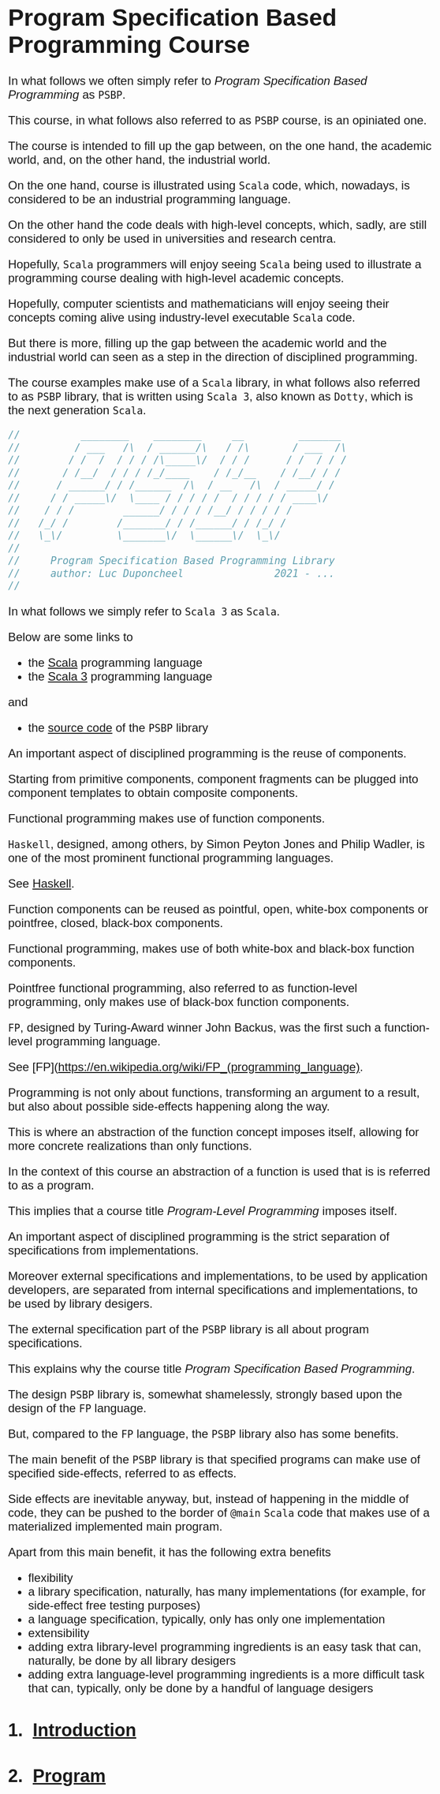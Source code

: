 <style type="text/css"> body { margin: auto; max-width: 44em; font-family: Calibri, sans-serif; font-size: 18pt; } /* automatic heading numbering */ h1 { counter-reset: h2counter; } 
h2 { counter-reset: h3counter; } 
h3 { counter-reset: h4counter; } 
h4 { counter-reset: h5counter; } 
h5 { counter-reset: h6counter; }
h6 { } 
h2:before { counter-increment: h2counter; content: counter(h2counter) ".\0000a0\0000a0"; } 
h3:before { counter-increment: h3counter; content: counter(h2counter) "." counter(h3counter) ".\0000a0\0000a0"; } 
h4:before { counter-increment: h4counter; content: counter(h2counter) "." counter(h3counter) "." counter(h4counter) ".\0000a0\0000a0"; } 
h5:before { counter-increment: h5counter; content: counter(h2counter) "." counter(h3counter) "." counter(h4counter) "." counter(h5counter) ".\0000a0\0000a0"; } 
h6:before { counter-increment: h6counter; content: counter(h2counter) "." counter(h3counter) "." counter(h4counter) "." counter(h5counter) "." counter(h6counter) ".\0000a0\0000a0"; } 
</style>

# Program Specification Based Programming Course

In what follows we often simply refer to *Program Specification Based Programming* as `PSBP`.

This course, in what follows also referred to as `PSBP` course, is an opiniated one.

The course is intended to fill up the gap between, on the one hand, the academic world, and, on the other hand, the industrial world.

On the one hand, course is illustrated using `Scala` code, which, nowadays, is considered to be an industrial programming language.
 
On the other hand the code deals with high-level concepts, which, sadly, are still considered to only be used in universities and research centra.

Hopefully, `Scala` programmers will enjoy seeing `Scala` being used to illustrate a programming course dealing with high-level academic concepts.

Hopefully, computer scientists and mathematicians will enjoy seeing their concepts coming alive using industry-level executable `Scala` code.

But there is more, filling up the gap between the academic world and the industrial world can seen as a step in the direction of disciplined programming.

The course examples make use of a `Scala` library, in what follows also referred to as `PSBP` library, that is written using `Scala 3`, also known as `Dotty`, which is the next generation `Scala`.

```scala
//          ________    ________     __         _______
//         / ___   /\  / ______/\   / /\       / ___  /\
//        / /  /  / / / /\_____\/  / / /      / /  / / /
//       / /__/  / / / /_/____    / /_/__    / /__/ / /
//      / ______/ / /______  /\  / __   /\  / _____/ /   
//     / / _____\/  \____ / / / / /  / / / / / ____\/
//    / / /        ______/ / / / /__/ / / / / /  
//   /_/ /        /_______/ / /______/ / /_/ /
//   \_\/         \_______\/  \______\/  \_\/
// 
//     Program Specification Based Programming Library
//     author: Luc Duponcheel               2021 - ...
//        
```

In what follows we simply refer to `Scala 3` as `Scala`.

Below are some links to

- the [Scala](https://www.scala-lang.org/) programming language
- the [Scala 3](https://dotty.epfl.ch/) programming language

and

- the [source code](https://github.com/PSBP-Library/psbp-library.github.io) of the `PSBP` library

An important aspect of disciplined programming is the reuse of components.

Starting from primitive components, component fragments can be plugged into component templates to obtain composite components.

Functional programming makes use of function components.

`Haskell`, designed, among others, by Simon Peyton Jones and Philip Wadler, is one of the most prominent functional programming languages.

See [Haskell](https://www.haskell.org/).

Function components can be reused as pointful, open, white-box components or pointfree, closed, black-box components.

Functional programming, makes use of both white-box and black-box function components.

Pointfree functional programming, also referred to as function-level programming, only makes use of black-box function components.

`FP`, designed by Turing-Award winner John Backus, was the first such a function-level programming language.

See [FP](https://en.wikipedia.org/wiki/FP_(programming_language).

Programming is not only about functions, transforming an argument to a result, but also about possible side-effects happening along the way.

This is where an abstraction of the function concept imposes itself, allowing for more concrete realizations than only functions.

In the context of this course an abstraction of a function is used that is is referred to as a program.

This implies that a course title *Program-Level Programming* imposes itself.

An important aspect of disciplined programming is the strict separation of specifications from implementations.

Moreover external specifications and implementations, to be used by application developers, are separated from internal specifications and implementations, to be used by library desigers.

The external specification part of the `PSBP` library is all about program specifications.

This explains why the course title *Program Specification Based Programming*.

The design `PSBP` library is, somewhat shamelessly, strongly based upon the design of the `FP` language.

But, compared to the `FP` language, the `PSBP` library also has some benefits.

The main benefit of the `PSBP` library is that specified programs can make use of specified side-effects, referred to as effects.

Side effects are inevitable anyway, but, instead of happening in the middle of code, they can be pushed to the border of `@main` `Scala` code that makes use of a materialized implemented main program.

Apart from this main benefit, it has the following extra benefits

- flexibility
 - a library specification, naturally, has many implementations (for example, for side-effect free testing purposes)
 - a language specification, typically, only has only one implementation
- extensibility 
 - adding extra library-level programming ingredients is an easy task that can, naturally, be done by all library desigers
 - adding extra language-level programming ingredients is a more difficult task that can, typically, only be done by a handful of language desigers

## [Introduction](introduction.md)

## [Program](program.md)



